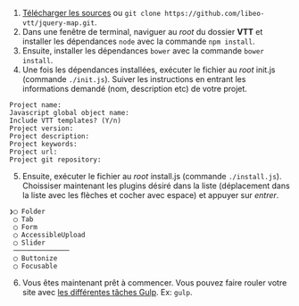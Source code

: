 1. [Télécharger les sources](#telechargement) ou `git clone https://github.com/libeo-vtt/jquery-map.git`.
2. Dans une fenêtre de terminal, naviguer au _root_ du dossier __VTT__ et installer les dépendances `node` avec la commande `npm install`.
3. Ensuite, installer les dépendances `bower` avec la commande `bower install`.
4. Une fois les dépendances installées, exécuter le fichier au _root_ init.js (commande `./init.js`). Suiver les instructions en entrant les informations demandé (nom, description etc) de votre projet.
```
Project name:
Javascript global object name:
Include VTT templates? (Y/n)
Project version:
Project description:
Project keywords:
Project url:
Project git repository:
```
5. Ensuite, exécuter le fichier au _root_ install.js (commande `./install.js`). Choissiser maintenant les plugins désiré dans la liste (déplacement dans la liste avec les flèches et cocher avec espace) et appuyer sur _entrer_.
```
❯◯ Folder
 ◯ Tab
 ◯ Form
 ◯ AccessibleUpload
 ◯ Slider
 ──────────────
 ◯ Buttonize
 ◯ Focusable
```
6. Vous êtes maintenant prêt à commencer. Vous pouvez faire rouler votre site avec [les différentes tâches Gulp](#gulp-taches-gulp). Ex: `gulp`.


